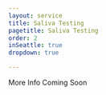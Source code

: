 ```yaml
---
layout: service
title: Saliva Testing
pagetitle: Saliva Testing
order: 2
inSeattle: true
dropdown: true

---
```


More Info Coming Soon
